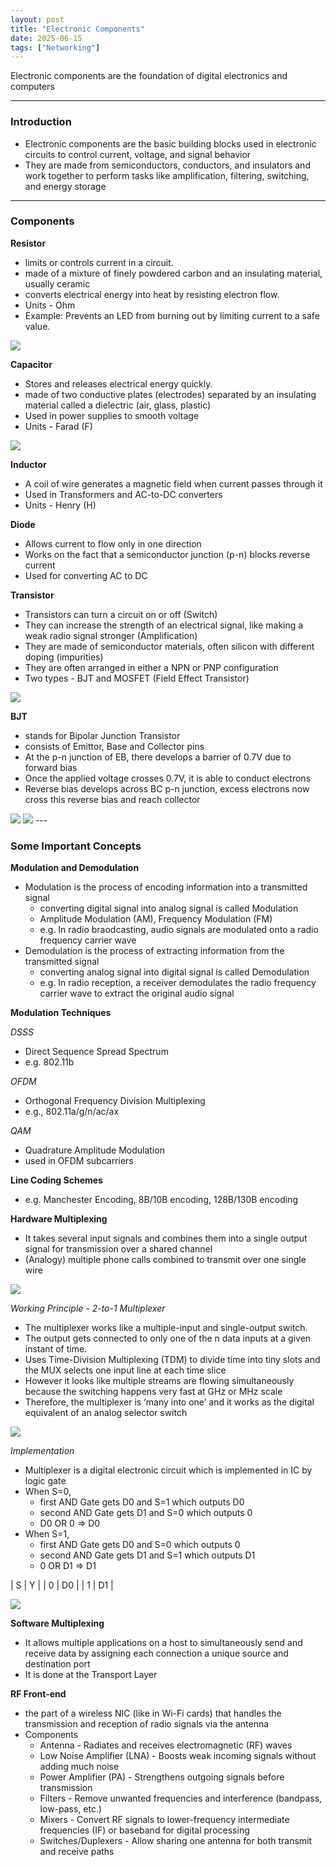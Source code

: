 ```yaml
---
layout: post
title: "Electronic Components"
date: 2025-06-15
tags: ["Networking"]
---
```


Electronic components are the foundation of digital electronics and computers

---
### Introduction

- Electronic components are the basic building blocks used in electronic circuits to control current, voltage, and signal behavior
- They are made from semiconductors, conductors, and insulators and work together to perform tasks like amplification, filtering, switching, and energy storage

---
### Components

**Resistor**

- limits or controls current in a circuit.
- made of a mixture of finely powdered carbon and an insulating material, usually ceramic
- converts electrical energy into heat by resisting electron flow.
- Units - Ohm
- Example: Prevents an LED from burning out by limiting current to a safe value.

<img src="{{site.url}}/images/networking/resistor.png">

**Capacitor**

- Stores and releases electrical energy quickly.
- made of two conductive plates (electrodes) separated by an insulating material called a dielectric (air, glass, plastic)
- Used in power supplies to smooth voltage
- Units - Farad (F)

<img src="{{site.url}}/images/networking/capacitor.png">

**Inductor**

- A coil of wire generates a magnetic field when current passes through it
- Used in Transformers and AC-to-DC converters
- Units - Henry (H)

**Diode**

- Allows current to flow only in one direction 
- Works on the fact that a semiconductor junction (p-n) blocks reverse current
- Used for converting AC to DC

**Transistor**

- Transistors can turn a circuit on or off (Switch)
- They can increase the strength of an electrical signal, like making a weak radio signal stronger (Amplification)
- They are made of semiconductor materials, often silicon with different doping (impurities)
- They are often arranged in either a NPN or PNP configuration
- Two types - BJT and MOSFET (Field Effect Transistor)

<img src="{{site.url}}/images/networking/transistor.png">

**BJT**

- stands for Bipolar Junction Transistor
- consists of Emittor, Base and Collector pins
- At the p-n junction of EB, there develops a barrier of 0.7V due to forward bias
- Once the applied voltage crosses 0.7V, it is able to conduct electrons 
- Reverse bias develops across BC p-n junction, excess electrons now cross this reverse bias and reach collector

<img src="{{site.url}}/images/networking/transistor-circuit.png">

<img src="{{site.url}}/images/networking/transistor-npn.png">
---

### Some Important Concepts

**Modulation and Demodulation**

- Modulation is the process of encoding information into a transmitted signal
    - converting digital signal into analog signal is called Modulation
    - Amplitude Modulation (AM), Frequency Modulation (FM)
    - e.g. In radio braodcasting, audio signals are modulated onto a radio frequency carrier wave
- Demodulation is the process of extracting information from the transmitted signal
    - converting analog signal into digital signal is called Demodulation
    - e.g. In radio reception, a receiver demodulates the radio frequency carrier wave to extract the original audio signal

**Modulation Techniques**

_DSSS_

- Direct Sequence Spread Spectrum
- e.g. 802.11b

_OFDM_

- Orthogonal Frequency Division Multiplexing
- e.g., 802.11a/g/n/ac/ax

_QAM_

- Quadrature Amplitude Modulation
- used in OFDM subcarriers

**Line Coding Schemes**

- e.g. Manchester Encoding, 8B/10B encoding, 128B/130B encoding

**Hardware Multiplexing**

- It takes several input signals and combines them into a single output signal for transmission over a shared channel
- (Analogy) multiple phone calls combined to transmit over one single wire

<img src="{{site.url}}/images/networking/mux.png">

_Working Principle - 2-to-1 Multiplexer_
- The multiplexer works like a multiple-input and single-output switch. 
- The output gets connected to only one of the n data inputs at a given instant of time. 
- Uses Time-Division Multiplexing (TDM) to divide time into tiny slots and the MUX selects one input line at each time slice
- However it looks like multiple streams are flowing simultaneously because the switching happens very fast at GHz or MHz scale
- Therefore, the multiplexer is ‘many into one’ and it works as the digital equivalent of an analog selector switch

<img src="{{site.url}}/images/networking/mux_21.png">

_Implementation_
- Multiplexer is a digital electronic circuit which is implemented in IC by logic gate 
- When S=0,
    - first AND Gate gets D0 and S=1 which outputs D0
    - second AND Gate gets D1 and S=0 which outputs 0
    - D0 OR 0 => D0
- When S=1,
    - first AND Gate gets D0 and S=0 which outputs 0
    - second AND Gate gets D1 and S=1 which outputs D1
    - 0 OR D1 => D1

| S | Y |
| 0 | D0 |
| 1 | D1 |

<img src="{{site.url}}/images/networking/mux_21_logic_gate.png">

**Software Multiplexing**

- It allows multiple applications on a host to simultaneously send and receive data by assigning each connection a unique source and destination port
- It is done at the Transport Layer

**RF Front-end**

- the part of a wireless NIC (like in Wi-Fi cards) that handles the transmission and reception of radio signals via the antenna
- Components
    - Antenna - Radiates and receives electromagnetic (RF) waves
    - Low Noise Amplifier (LNA) - Boosts weak incoming signals without adding much noise
    - Power Amplifier (PA) - Strengthens outgoing signals before transmission
    - Filters - Remove unwanted frequencies and interference (bandpass, low-pass, etc.)
    - Mixers - Convert RF signals to lower-frequency intermediate frequencies (IF) or baseband for digital processing
    - Switches/Duplexers - Allow sharing one antenna for both transmit and receive paths
